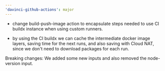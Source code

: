 ```yaml
---
'davinci-github-actions': major
---
```


- change build-push-image action to encapsulate steps needed to use CI buildx instance when using custom runners.

- by using the CI buildx we can cache the intermediate docker image layers, saving time for the next runs, and also
  saving with Cloud NAT, since we don't need to download packages for each run.

Breaking changes:
We added some new inputs and also removed the node-version input.
